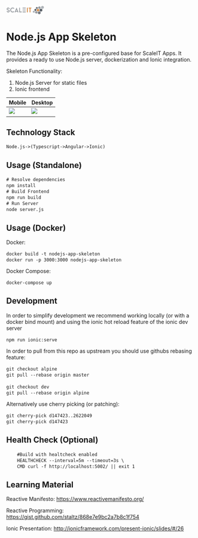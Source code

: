<img src="https://raw.githubusercontent.com/ScaleIT-Org/media-ressources/master/logo/scaleit-logo.png" width="20%"/>

# Node.js App Skeleton

The Node.js App Skeleton is a pre-configured base for ScaleIT Apps. It provides a ready to use Node.js server, dockerization and Ionic integration.

Skeleton Functionality:

1) Node.js Server for static files
2) Ionic frontend

| Mobile        | Desktop       |
| ------------- | ------------- |
| <img src="https://github.com/ScaleIT-Org/nodejs-app-skeleton/blob/master/Resources/Store/Screenshots/App%20Screenshot%20Mobile.png"/> | <img src="https://github.com/ScaleIT-Org/nodejs-app-skeleton/blob/master/Resources/Store/Screenshots/App%20Screenshot%20Desktop.png"/> |

## Technology Stack
    Node.js->(Typescript->Angular->Ionic)

## Usage (Standalone)

    # Resolve dependencies
    npm install
    # Build Frontend
    npm run build 
    # Run Server
    node server.js

## Usage (Docker)

Docker:

    docker build -t nodejs-app-skeleton
    docker run -p 3000:3000 nodejs-app-skeleton
    
Docker Compose:

    docker-compose up
    
## Development

In order to simplify development we recommend working locally (or with a docker bind mount) and using the ionic hot reload feature of the ionic dev server

    npm run ionic:serve
    
In order to pull from this repo as upstream you should use githubs rebasing feature:

    git checkout alpine
    git pull --rebase origin master

    git checkout dev
    git pull --rebase origin alpine

Alternatively use cherry picking (or patching):

    git cherry-pick d147423..2622049
    git cherry-pick d147423
    
## Health Check (Optional)
        #Build with healtcheck enabled
        HEALTHCHECK --interval=5m --timeout=3s \
        CMD curl -f http://localhost:5002/ || exit 1

## Learning Material

Reactive Manifesto: https://www.reactivemanifesto.org/

Reactive Programming: https://gist.github.com/staltz/868e7e9bc2a7b8c1f754

Ionic Presentation: http://ionicframework.com/present-ionic/slides/#/26
